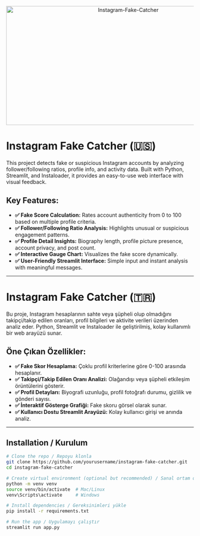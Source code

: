 <p align="center"><img src="https://socialify.git.ci/akifdora/Instagram-Fake-Catcher/image?description=1&font=Jost&forks=1&issues=1&language=1&name=1&owner=1&pulls=1&stargazers=1&theme=Light" alt="Instagram-Fake-Catcher" width="640" height="320" /></p>

# Instagram Fake Catcher (🇺🇸)

This project detects fake or suspicious Instagram accounts by analyzing follower/following ratios, profile info, and activity data. Built with Python, Streamlit, and Instaloader, it provides an easy-to-use web interface with visual feedback.

## Key Features:
- **✅ Fake Score Calculation:** Rates account authenticity from 0 to 100 based on multiple profile criteria.
- **✅ Follower/Following Ratio Analysis:** Highlights unusual or suspicious engagement patterns.
- **✅ Profile Detail Insights:** Biography length, profile picture presence, account privacy, and post count.
- **✅ Interactive Gauge Chart:** Visualizes the fake score dynamically.
- **✅ User-Friendly Streamlit Interface:** Simple input and instant analysis with meaningful messages.

---

# Instagram Fake Catcher (🇹🇷)

Bu proje, Instagram hesaplarının sahte veya şüpheli olup olmadığını takipçi/takip edilen oranları, profil bilgileri ve aktivite verileri üzerinden analiz eder. Python, Streamlit ve Instaloader ile geliştirilmiş, kolay kullanımlı bir web arayüzü sunar.

## Öne Çıkan Özellikler:
- **✅ Fake Skor Hesaplama:** Çoklu profil kriterlerine göre 0-100 arasında hesaplanır.
- **✅ Takipçi/Takip Edilen Oranı Analizi:** Olağandışı veya şüpheli etkileşim örüntülerini gösterir.
- **✅ Profil Detayları:** Biyografi uzunluğu, profil fotoğrafı durumu, gizlilik ve gönderi sayısı.
- **✅ İnteraktif Gösterge Grafiği:** Fake skoru görsel olarak sunar.
- **✅ Kullanıcı Dostu Streamlit Arayüzü:** Kolay kullanıcı girişi ve anında analiz.

---

## Installation / Kurulum

```bash
# Clone the repo / Repoyu klonla
git clone https://github.com/yourusername/instagram-fake-catcher.git
cd instagram-fake-catcher

# Create virtual environment (optional but recommended) / Sanal ortam oluştur (isteğe bağlı)
python -m venv venv
source venv/bin/activate  # Mac/Linux
venv\Scripts\activate     # Windows

# Install dependencies / Gereksinimleri yükle
pip install -r requirements.txt

# Run the app / Uygulamayı çalıştır
streamlit run app.py
```
